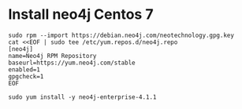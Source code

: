 # Install neo4j Centos 7
    
    sudo rpm --import https://debian.neo4j.com/neotechnology.gpg.key
    cat <<EOF | sudo tee /etc/yum.repos.d/neo4j.repo
    [neo4j]
    name=Neo4j RPM Repository
    baseurl=https://yum.neo4j.com/stable
    enabled=1
    gpgcheck=1  
    EOF
    
    sudo yum install -y neo4j-enterprise-4.1.1